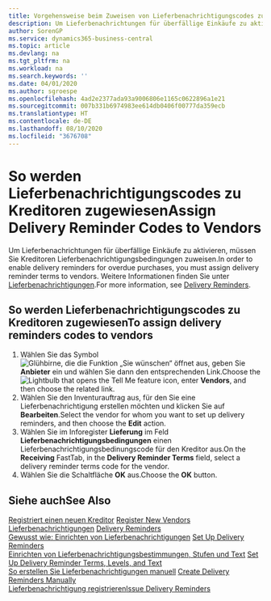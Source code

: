 ```yaml
---
title: Vorgehensweise beim Zuweisen von Lieferbenachrichtigungscodes zu Kreditoren
description: Um Lieferbenachrichtungen für überfällige Einkäufe zu aktivieren, müssen Sie Kreditoren Lieferbenachrichtigungsbedingungen zuweisen.
author: SorenGP
ms.service: dynamics365-business-central
ms.topic: article
ms.devlang: na
ms.tgt_pltfrm: na
ms.workload: na
ms.search.keywords: ''
ms.date: 04/01/2020
ms.author: sgroespe
ms.openlocfilehash: 4ad2e2377ada93a9006806e1165c0622896a1e21
ms.sourcegitcommit: 007b331b6974983ee614db0406f00777da359ecb
ms.translationtype: HT
ms.contentlocale: de-DE
ms.lasthandoff: 08/10/2020
ms.locfileid: "3676708"
---
```

# <a name="assign-delivery-reminder-codes-to-vendors"></a><span data-ttu-id="f1668-103">So werden Lieferbenachrichtigungscodes zu Kreditoren zugewiesen</span><span class="sxs-lookup"><span data-stu-id="f1668-103">Assign Delivery Reminder Codes to Vendors</span></span>
<span data-ttu-id="f1668-104">Um Lieferbenachrichtungen für überfällige Einkäufe zu aktivieren, müssen Sie Kreditoren Lieferbenachrichtigungsbedingungen zuweisen.</span><span class="sxs-lookup"><span data-stu-id="f1668-104">In order to enable delivery reminders for overdue purchases, you must assign delivery reminder terms to vendors.</span></span> <span data-ttu-id="f1668-105">Weitere Informationen finden Sie unter [Lieferbenachrichtigungen](delivery-reminders.md).</span><span class="sxs-lookup"><span data-stu-id="f1668-105">For more information, see [Delivery Reminders](delivery-reminders.md).</span></span>  

## <a name="to-assign-delivery-reminders-codes-to-vendors"></a><span data-ttu-id="f1668-106">So werden Lieferbenachrichtigungscodes zu Kreditoren zugewiesen</span><span class="sxs-lookup"><span data-stu-id="f1668-106">To assign delivery reminders codes to vendors</span></span>  

1.  <span data-ttu-id="f1668-107">Wählen Sie das Symbol ![Glühbirne, die die Funktion „Sie wünschen“ öffnet](../../media/ui-search/search_small.png "Sagen Sie mir, was Sie tun wollen") aus, geben Sie **Anbieter** ein und wählen Sie dann den entsprechenden Link.</span><span class="sxs-lookup"><span data-stu-id="f1668-107">Choose the ![Lightbulb that opens the Tell Me feature](../../media/ui-search/search_small.png "Tell me what you want to do") icon, enter **Vendors**, and then choose the related link.</span></span>  
2.  <span data-ttu-id="f1668-108">Wählen Sie den Inventurauftrag aus, für den Sie eine Lieferbenachrichtigung erstellen möchten und klicken Sie auf **Bearbeiten**.</span><span class="sxs-lookup"><span data-stu-id="f1668-108">Select the vendor for whom you want to set up delivery reminders, and then choose the **Edit** action.</span></span>  
3.  <span data-ttu-id="f1668-109">Wählen Sie im Inforegister **Lieferung** im Feld **Lieferbenachrichtigungsbedingungen** einen Lieferbenachrichtigungsbedinungscode für den Kreditor aus.</span><span class="sxs-lookup"><span data-stu-id="f1668-109">On the **Receiving** FastTab, in the **Delivery Reminder Terms** field, select a delivery reminder terms code for the vendor.</span></span>  
4.  <span data-ttu-id="f1668-110">Wählen Sie die Schaltfläche **OK** aus.</span><span class="sxs-lookup"><span data-stu-id="f1668-110">Choose the **OK** button.</span></span>  

## <a name="see-also"></a><span data-ttu-id="f1668-111">Siehe auch</span><span class="sxs-lookup"><span data-stu-id="f1668-111">See Also</span></span>  
 <span data-ttu-id="f1668-112">[Registriert einen neuen Kreditor](../../purchasing-how-register-new-vendors.md) </span><span class="sxs-lookup"><span data-stu-id="f1668-112">[Register New Vendors](../../purchasing-how-register-new-vendors.md) </span></span>  
 <span data-ttu-id="f1668-113">[Lieferbenachrichtigungen](delivery-reminders.md) </span><span class="sxs-lookup"><span data-stu-id="f1668-113">[Delivery Reminders](delivery-reminders.md) </span></span>  
 <span data-ttu-id="f1668-114">[Gewusst wie: Einrichten von Lieferbenachrichtigungen](how-to-set-up-delivery-reminders.md) </span><span class="sxs-lookup"><span data-stu-id="f1668-114">[Set Up Delivery Reminders](how-to-set-up-delivery-reminders.md) </span></span>  
 <span data-ttu-id="f1668-115">[Einrichten von Lieferbenachrichtigungsbestimmungen, Stufen und Text](how-to-set-up-delivery-reminder-terms-levels-and-text.md) </span><span class="sxs-lookup"><span data-stu-id="f1668-115">[Set Up Delivery Reminder Terms, Levels, and Text](how-to-set-up-delivery-reminder-terms-levels-and-text.md) </span></span>  
 <span data-ttu-id="f1668-116">[So erstellen Sie Lieferbenachrichtigungen manuell](how-to-create-delivery-reminders-manually.md) </span><span class="sxs-lookup"><span data-stu-id="f1668-116">[Create Delivery Reminders Manually](how-to-create-delivery-reminders-manually.md) </span></span>  
 [<span data-ttu-id="f1668-117">Lieferbenachrichtigung registrieren</span><span class="sxs-lookup"><span data-stu-id="f1668-117">Issue Delivery Reminders</span></span>](how-to-issue-delivery-reminders.md)
